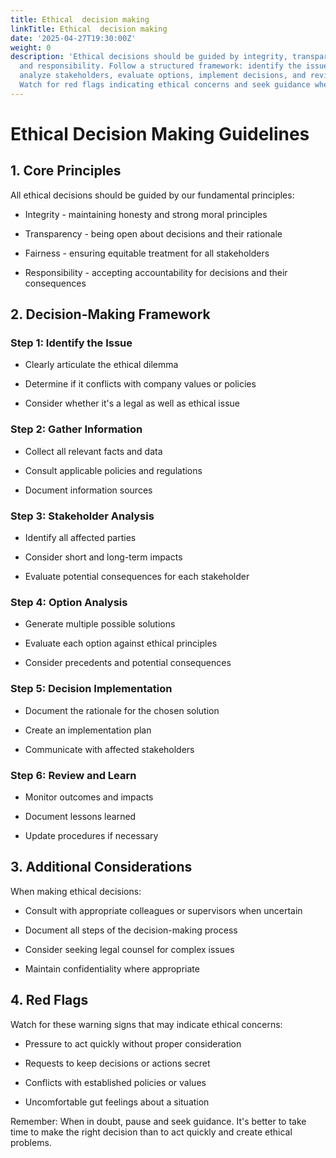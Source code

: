 ```yaml
---
title: Ethical  decision making
linkTitle: Ethical  decision making
date: '2025-04-27T19:30:00Z'
weight: 0
description: 'Ethical decisions should be guided by integrity, transparency, fairness,
  and responsibility. Follow a structured framework: identify the issue, gather information,
  analyze stakeholders, evaluate options, implement decisions, and review outcomes.
  Watch for red flags indicating ethical concerns and seek guidance when uncertain.'
---
```



# Ethical Decision Making Guidelines

## 1. Core Principles

All ethical decisions should be guided by our fundamental principles:

- Integrity - maintaining honesty and strong moral principles

- Transparency - being open about decisions and their rationale

- Fairness - ensuring equitable treatment for all stakeholders

- Responsibility - accepting accountability for decisions and their consequences

## 2. Decision-Making Framework

### Step 1: Identify the Issue

- Clearly articulate the ethical dilemma

- Determine if it conflicts with company values or policies

- Consider whether it's a legal as well as ethical issue

### Step 2: Gather Information

- Collect all relevant facts and data

- Consult applicable policies and regulations

- Document information sources

### Step 3: Stakeholder Analysis

- Identify all affected parties

- Consider short and long-term impacts

- Evaluate potential consequences for each stakeholder

### Step 4: Option Analysis

- Generate multiple possible solutions

- Evaluate each option against ethical principles

- Consider precedents and potential consequences

### Step 5: Decision Implementation

- Document the rationale for the chosen solution

- Create an implementation plan

- Communicate with affected stakeholders

### Step 6: Review and Learn

- Monitor outcomes and impacts

- Document lessons learned

- Update procedures if necessary

## 3. Additional Considerations

When making ethical decisions:

- Consult with appropriate colleagues or supervisors when uncertain

- Document all steps of the decision-making process

- Consider seeking legal counsel for complex issues

- Maintain confidentiality where appropriate

## 4. Red Flags

Watch for these warning signs that may indicate ethical concerns:

- Pressure to act quickly without proper consideration

- Requests to keep decisions or actions secret

- Conflicts with established policies or values

- Uncomfortable gut feelings about a situation

Remember: When in doubt, pause and seek guidance. It's better to take time to make the right decision than to act quickly and create ethical problems.